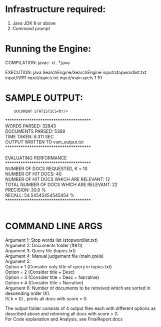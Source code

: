 # Infrastructure required: <br/>
1) Java JDK 8 or above <br/>
2) Command prompt <br/>

# Running the Engine: <br/>
COMPILATION: javac -d . *.java <br/>

EXECUTION: java SearchEngine/SearchEngine input/stopwordlist.txt input/ft911 input/topics.txt input/main.qrels 1 10 <br/>

# SAMPLE OUTPUT: <br/>

        DOCUMENT STATISTICS<br/>
***************************************<br/>
WORDS PARSED: 32843<br/>
DOCUMENTS PARSED: 5368<br/>
TIME TAKEN: 6.311 SEC<br/>
OUTPUT WRITTEN TO vsm_output.txt<br/>
***************************************<br/>
<br/>
        EVALUATING PERFORMANCE<br/>
***************************************<br/>
NUMBER OF DOCS REQUESTED, K = 10<br/>
NUMBER OF HIT DOCS: 40<br/>
NUMBER OF HIT DOCS WHICH ARE RELEVANT: 12<br/>
TOTAL NUMBER OF DOCS WHICH ARE RELEVANT: 22<br/>
PRECISION: 30.0 %<br/>
RECALL: 54.54545454545454 %<br/>
***************************************<br/>
<br/>
# COMMAND LINE ARGS <br/>
Argument 1: Stop words list (stopwordlist.txt)<br/>
Argument 2: Documents folder (ft911)<br/>
Argument 3: Query file (topics.txt)<br/>
Argument 4: Manual judgement file (main.qrels)<br/>
Argument 5:<br/>
Option = 1 (Consider only title of query in topics.txt)<br/>
Option = 2 (Consider title + Desc)<br/>
Option = 3 (Consider title + Desc + Narrative)<br/>
Option = 4 (Consider title + Narrative)<br/>
Argument 6: Number of documents to be retreived which are sorted in descending order (K).<br/>
             If( k = 0) , prints all docs with score > 0.<br/>

The output folder consists of 4 output files each with different options as described above and retreiving all docs with score > 0.<br/>
For Code explanation and Analysis, see FinalReport.docs<br/>
